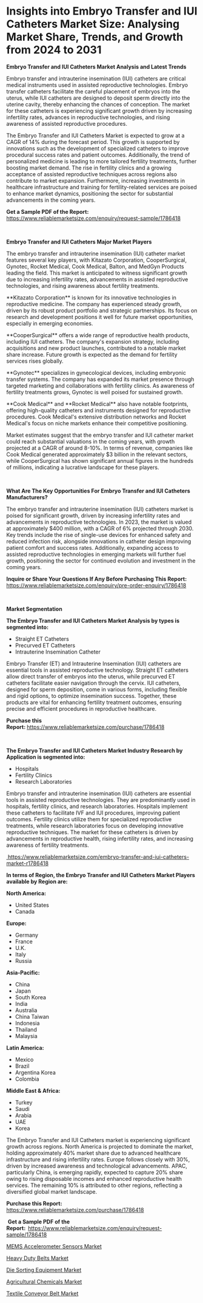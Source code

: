 <p><h1>Insights into Embryo Transfer and IUI Catheters Market Size: Analysing Market Share, Trends, and Growth from 2024 to 2031</h1></p><p><strong>Embryo Transfer and IUI Catheters Market Analysis and Latest Trends</strong></p>
<p><p>Embryo transfer and intrauterine insemination (IUI) catheters are critical medical instruments used in assisted reproductive technologies. Embryo transfer catheters facilitate the careful placement of embryos into the uterus, while IUI catheters are designed to deposit sperm directly into the uterine cavity, thereby enhancing the chances of conception. The market for these catheters is experiencing significant growth driven by increasing infertility rates, advances in reproductive technologies, and rising awareness of assisted reproductive procedures.</p><p>The Embryo Transfer and IUI Catheters Market is expected to grow at a CAGR of 14% during the forecast period. This growth is supported by innovations such as the development of specialized catheters to improve procedural success rates and patient outcomes. Additionally, the trend of personalized medicine is leading to more tailored fertility treatments, further boosting market demand. The rise in fertility clinics and a growing acceptance of assisted reproductive techniques across regions also contribute to market expansion. Furthermore, increasing investments in healthcare infrastructure and training for fertility-related services are poised to enhance market dynamics, positioning the sector for substantial advancements in the coming years.</p></p>
<p><strong>Get a Sample PDF of the Report:&nbsp;</strong> <a href="https://www.reliablemarketsize.com/enquiry/request-sample/1786418?utm_campaign=1845&utm_medium=2&utm_source=Github&utm_content=ia&utm_term=19122024&utm_id=embryo-transfer-and-iui-catheters">https://www.reliablemarketsize.com/enquiry/request-sample/1786418</a></p>
<p>&nbsp;</p>
<p><strong>Embryo Transfer and IUI Catheters Major Market Players</strong></p>
<p><p>The embryo transfer and intrauterine insemination (IUI) catheter market features several key players, with Kitazato Corporation, CooperSurgical, Gynotec, Rocket Medical, Cook Medical, Balton, and MedGyn Products leading the field. This market is anticipated to witness significant growth due to increasing infertility rates, advancements in assisted reproductive technologies, and rising awareness about fertility treatments.</p><p>**Kitazato Corporation** is known for its innovative technologies in reproductive medicine. The company has experienced steady growth, driven by its robust product portfolio and strategic partnerships. Its focus on research and development positions it well for future market opportunities, especially in emerging economies.</p><p>**CooperSurgical** offers a wide range of reproductive health products, including IUI catheters. The company's expansion strategy, including acquisitions and new product launches, contributed to a notable market share increase. Future growth is expected as the demand for fertility services rises globally.</p><p>**Gynotec** specializes in gynecological devices, including embryonic transfer systems. The company has expanded its market presence through targeted marketing and collaborations with fertility clinics. As awareness of fertility treatments grows, Gynotec is well poised for sustained growth.</p><p>**Cook Medical** and **Rocket Medical** also have notable footprints, offering high-quality catheters and instruments designed for reproductive procedures. Cook Medical's extensive distribution networks and Rocket Medical's focus on niche markets enhance their competitive positioning.</p><p>Market estimates suggest that the embryo transfer and IUI catheter market could reach substantial valuations in the coming years, with growth projected at a CAGR of around 8-10%. In terms of revenue, companies like Cook Medical generated approximately $3 billion in the relevant sectors, while CooperSurgical has shown significant annual figures in the hundreds of millions, indicating a lucrative landscape for these players.</p></p>
<p>&nbsp;</p>
<p><strong>What Are The Key Opportunities For Embryo Transfer and IUI Catheters Manufacturers?</strong></p>
<p><p>The embryo transfer and intrauterine insemination (IUI) catheters market is poised for significant growth, driven by increasing infertility rates and advancements in reproductive technologies. In 2023, the market is valued at approximately $400 million, with a CAGR of 6% projected through 2030. Key trends include the rise of single-use devices for enhanced safety and reduced infection risk, alongside innovations in catheter design improving patient comfort and success rates. Additionally, expanding access to assisted reproductive technologies in emerging markets will further fuel growth, positioning the sector for continued evolution and investment in the coming years.</p></p>
<p><strong>Inquire or Share Your Questions If Any Before Purchasing This Report:</strong> <a href="https://www.reliablemarketsize.com/enquiry/pre-order-enquiry/1786418?utm_campaign=1845&utm_medium=2&utm_source=Github&utm_content=ia&utm_term=19122024&utm_id=embryo-transfer-and-iui-catheters">https://www.reliablemarketsize.com/enquiry/pre-order-enquiry/1786418</a></p>
<p>&nbsp;</p>
<p><strong>Market Segmentation</strong></p>
<p><strong>The Embryo Transfer and IUI Catheters Market Analysis by types is segmented into:</strong></p>
<p><ul><li>Straight ET Catheters</li><li>Precurved ET Catheters</li><li>Intrauterine Insemination Catheter</li></ul></p>
<p><p>Embryo Transfer (ET) and Intrauterine Insemination (IUI) catheters are essential tools in assisted reproductive technology. Straight ET catheters allow direct transfer of embryos into the uterus, while precurved ET catheters facilitate easier navigation through the cervix. IUI catheters, designed for sperm deposition, come in various forms, including flexible and rigid options, to optimize insemination success. Together, these products are vital for enhancing fertility treatment outcomes, ensuring precise and efficient procedures in reproductive healthcare.</p></p>
<p><strong>Purchase this Report:&nbsp;</strong><a href="https://www.reliablemarketsize.com/purchase/1786418?utm_campaign=1845&utm_medium=2&utm_source=Github&utm_content=ia&utm_term=19122024&utm_id=embryo-transfer-and-iui-catheters">https://www.reliablemarketsize.com/purchase/1786418</a></p>
<p>&nbsp;</p>
<p><strong>The Embryo Transfer and IUI Catheters Market Industry Research by Application is segmented into:</strong></p>
<p><ul><li>Hospitals</li><li>Fertility Clinics</li><li>Research Laboratories</li></ul></p>
<p><p>Embryo transfer and intrauterine insemination (IUI) catheters are essential tools in assisted reproductive technologies. They are predominantly used in hospitals, fertility clinics, and research laboratories. Hospitals implement these catheters to facilitate IVF and IUI procedures, improving patient outcomes. Fertility clinics utilize them for specialized reproductive treatments, while research laboratories focus on developing innovative reproductive techniques. The market for these catheters is driven by advancements in reproductive health, rising infertility rates, and increasing awareness of fertility treatments.</p></p>
<p><a href="https://www.reliablemarketsize.com/embryo-transfer-and-iui-catheters-market-r1786418?utm_campaign=1845&utm_medium=2&utm_source=Github&utm_content=ia&utm_term=19122024&utm_id=embryo-transfer-and-iui-catheters">&nbsp;https://www.reliablemarketsize.com/embryo-transfer-and-iui-catheters-market-r1786418</a></p>
<p><strong>In terms of Region, the Embryo Transfer and IUI Catheters Market Players available by Region are:</strong></p>
<p>
    <p> <strong> North America: </strong>
        <ul>
            <li>United States</li>
            <li>Canada</li>
        </ul>
        </p> 
    <p> <strong> Europe: </strong>
        <ul>
            <li>Germany</li>
            <li>France</li>
            <li>U.K.</li>
            <li>Italy</li>
            <li>Russia</li>
        </ul>
        </p> 
    <p> <strong> Asia-Pacific: </strong>
        <ul>
            <li>China</li>
            <li>Japan</li>
            <li>South Korea</li>
            <li>India</li>
            <li>Australia</li>
            <li>China Taiwan</li>
            <li>Indonesia</li>
            <li>Thailand</li>
            <li>Malaysia</li>
        </ul>
        </p> 
    <p> <strong> Latin America: </strong>
        <ul>
            <li>Mexico</li>
            <li>Brazil</li>
            <li>Argentina Korea</li>
            <li>Colombia</li>
        </ul>
        </p> 
    <p> <strong> Middle East & Africa: </strong>
        <ul>
            <li>Turkey</li>
            <li>Saudi</li>
            <li>Arabia</li>
            <li>UAE</li>
            <li>Korea</li>
        </ul>
    </p>
    </p>
<p><p>The Embryo Transfer and IUI Catheters market is experiencing significant growth across regions. North America is projected to dominate the market, holding approximately 40% market share due to advanced healthcare infrastructure and rising infertility rates. Europe follows closely with 30%, driven by increased awareness and technological advancements. APAC, particularly China, is emerging rapidly, expected to capture 20% share owing to rising disposable incomes and enhanced reproductive health services. The remaining 10% is attributed to other regions, reflecting a diversified global market landscape.</p></p>
<p><strong>Purchase this Report: </strong><a href="https://www.reliablemarketsize.com/purchase/1786418?utm_campaign=1845&utm_medium=2&utm_source=Github&utm_content=ia&utm_term=19122024&utm_id=embryo-transfer-and-iui-catheters">https://www.reliablemarketsize.com/purchase/1786418</a></p>
<p>&nbsp;<strong>Get a Sample PDF of the Report:&nbsp;&nbsp;</strong><a href="https://www.reliablemarketsize.com/enquiry/request-sample/1786418?utm_campaign=1845&utm_medium=2&utm_source=Github&utm_content=ia&utm_term=19122024&utm_id=embryo-transfer-and-iui-catheters">https://www.reliablemarketsize.com/enquiry/request-sample/1786418</a></p>
<p><strong></strong></p>
<p><p><a href="https://www.linkedin.com/pulse/mems-accelerometer-sensors-market-analysis-industry-trends-vdqye?utm_campaign=1845&utm_medium=2&utm_source=Github&utm_content=ia&utm_term=19122024&utm_id=embryo-transfer-and-iui-catheters">MEMS Accelerometer Sensors Market</a></p><p><a href="https://www.linkedin.com/pulse/heavy-duty-belts-market-research-report-2024-2031-forecasted-lywof?utm_campaign=1845&utm_medium=2&utm_source=Github&utm_content=ia&utm_term=19122024&utm_id=embryo-transfer-and-iui-catheters">Heavy Duty Belts Market</a></p><p><a href="https://www.linkedin.com/pulse/die-sorting-equipment-market-analysis-report-key-players-kpupf?utm_campaign=1845&utm_medium=2&utm_source=Github&utm_content=ia&utm_term=19122024&utm_id=embryo-transfer-and-iui-catheters">Die Sorting Equipment Market</a></p><p><a href="https://www.linkedin.com/pulse/a-mkt-nova-vc8zf?utm_campaign=1845&utm_medium=2&utm_source=Github&utm_content=ia&utm_term=19122024&utm_id=embryo-transfer-and-iui-catheters">Agricultural Chemicals Market</a></p><p><a href="https://www.linkedin.com/pulse/thorough-scrutiny-textile-conveyor-belt-market-size-share-xmpff?utm_campaign=1845&utm_medium=2&utm_source=Github&utm_content=ia&utm_term=19122024&utm_id=embryo-transfer-and-iui-catheters">Textile Conveyor Belt Market</a></p></p>